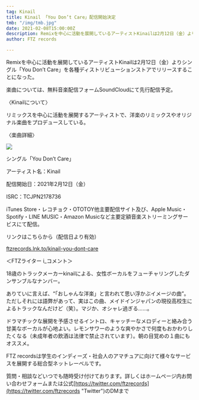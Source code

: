 ```yaml
---
tag: Kinail
title: Kinail 「You Don’t Care」配信開始決定
tmb: "/img/tmb.jpg"
date: 2021-02-08T15:00:00Z
description: Remixを中心に活動を展開しているアーティストKinailは2月12日（金）よりシングル「You Don’t Care」を各種ディストリビューションストアでリリースすることになった。
author: FTZ records

---
```

Remixを中心に活動を展開しているアーティストKinailは2月12日（金）よりシングル「You Don’t Care」を各種ディストリビューションストアでリリースすることになった。

楽曲については、無料音楽配信フォームSoundCloudにて先行配信予定。

〈Kinailについて〉

リミックスを中心に活動を展開するアーティストで、洋楽のリミックスやオリジナル楽曲をプロデュースしている。

〈楽曲詳細〉

![](/images/you-don-t-care.jpg)

シングル「You Don’t Care」

アーティスト名：Kinail

配信開始日：2021年2月12日（金）

ISRC：TCJPN2178736

iTunes Store・レコチョク・OTOTOY他主要配信サイト及び、Apple Music・Spotify・LINE MUSIC・Amazon Musicなど主要定額音楽ストリーミングサービスにて配信。

リンクはこちらから（配信日より有効）

[ftzrecords.lnk.to/kinail-you-dont-care ]()

＜FTZライター i_コメント＞

18歳のトラックメーカーkinailによる、女性ボーカルをフューチャリングしたダンサンブルなナンバー。

ありていに言えば、“「おしゃんな洋楽」と言われて思い浮かぶイメージの曲”。ただしそれには語弊があって、実はこの曲、メイドインジャパンの現役高校生によるトラックなんだけど（笑）。マジか、オシャレ過ぎる……。

ドラマチックな展開を予感させるイントロ、キャッチーなメロディーと絡み合う甘美なボーカルが心地よい。レモンサワーのような爽やかさで何度もおかわりしたくなる（未成年者の飲酒は法律で禁止されています）。朝の目覚めの１曲にもオススメ。

FTZ recordsは学生のインディーズ・社会人のアマチュアに向けて様々なサービスを展開する総合型ネットレーベルです。

質問・相談などいつでも随時受け付けております。詳しくはホームページ内お問い合わせフォームまたは公式[https://twitter.com/ftzrecords](https://twitter.com/ftzrecords "Twitter")のDMまで